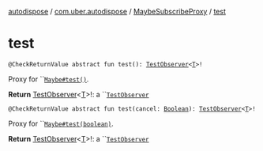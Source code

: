 [autodispose](../../index.md) / [com.uber.autodispose](../index.md) / [MaybeSubscribeProxy](index.md) / [test](./test.md)

# test

`@CheckReturnValue abstract fun test(): `[`TestObserver`](http://reactivex.io/RxJava/2.x/javadoc/io/reactivex/observers/TestObserver.html)`<`[`T`](index.md#T)`>!`

Proxy for ``[`Maybe#test()`](http://reactivex.io/RxJava/2.x/javadoc/io/reactivex/Maybe.html#test()).

**Return**
[TestObserver](http://reactivex.io/RxJava/2.x/javadoc/io/reactivex/observers/TestObserver.html)&lt;[T](index.md#T)&gt;!: a ``[`TestObserver`](http://reactivex.io/RxJava/2.x/javadoc/io/reactivex/observers/TestObserver.html)

`@CheckReturnValue abstract fun test(cancel: `[`Boolean`](https://kotlinlang.org/api/latest/jvm/stdlib/kotlin/-boolean/index.html)`): `[`TestObserver`](http://reactivex.io/RxJava/2.x/javadoc/io/reactivex/observers/TestObserver.html)`<`[`T`](index.md#T)`>!`

Proxy for ``[`Maybe#test(boolean)`](http://reactivex.io/RxJava/2.x/javadoc/io/reactivex/Maybe.html#test(boolean)).

**Return**
[TestObserver](http://reactivex.io/RxJava/2.x/javadoc/io/reactivex/observers/TestObserver.html)&lt;[T](index.md#T)&gt;!: a ``[`TestObserver`](http://reactivex.io/RxJava/2.x/javadoc/io/reactivex/observers/TestObserver.html)


